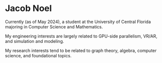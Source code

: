 # Jacob Noel

Currently (as of May 2024), a student at the University of Central Florida majoring in Computer Science and Mathematics.

My engineering interests are largely related to GPU-side parallelism, VR/AR, and simulation and modeling.

My research interests tend to be related to graph theory, algebra, computer science, and foundational topics. 
